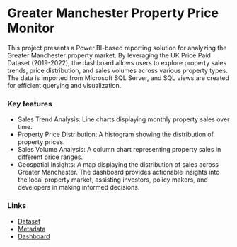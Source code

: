 # Greater Manchester Property Price Monitor

This project presents a Power BI-based reporting solution for analyzing the Greater Manchester property market. By leveraging the UK Price Paid Dataset (2019-2022), the dashboard allows users to explore property sales trends, price distribution, and sales volumes across various property types. The data is imported from Microsoft SQL Server, and SQL views are created for efficient querying and visualization. 

### Key features

- Sales Trend Analysis: Line charts displaying monthly property sales over time.
- Property Price Distribution: A histogram showing the distribution of property prices.
- Sales Volume Analysis: A column chart representing property sales in different price ranges.
- Geospatial Insights: A map displaying the distribution of sales across Greater Manchester.
The dashboard provides actionable insights into the local property market, assisting investors, policy makers, and developers in making informed decisions.

### Links
- [Dataset](https://www.gov.uk/government/statistical-data-sets/price-paid-data-downloads) 
- [Metadata](https://www.gov.uk/guidance/about-the-price-paid-data)
- [Dashboard](https://app.powerbi.com/groups/me/reports/60f3b8f5-8940-4827-99cb-9a84f7535960/ReportSection?experience=power-bi) 
